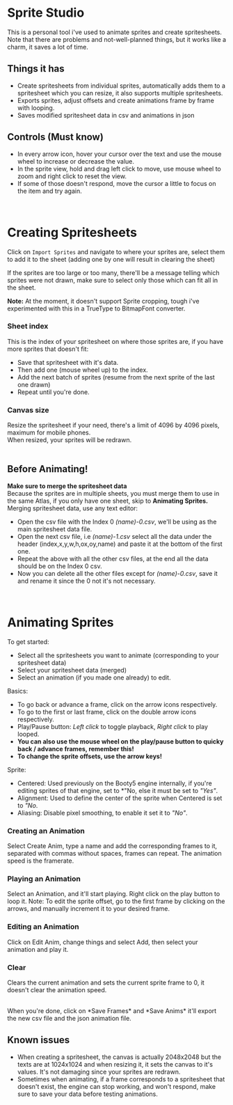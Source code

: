 # Sprite Studio
This is a personal tool i've used to animate sprites and create spritesheets.
Note that there are problems and not-well-planned things, but it works like a charm, it saves a lot of time.

## Things it has
- Create spritesheets from individual sprites, automatically adds them to a spritesheet which you can resize, it also supports multiple spritesheets.
- Exports sprites, adjust offsets and create animations frame by frame with looping.
- Saves modified spritesheet data in csv and animations in json

## Controls (Must know)
- In every arrow icon, hover your cursor over the text and use the mouse wheel to increase or decrease the value.
- In the sprite view, hold and drag left click to move, use mouse wheel to zoom and right click to reset the view.
- If some of those doesn't respond, move the cursor a little to focus on the item and try again.
<br>

# Creating Spritesheets

Click on <code>Import Sprites</code> and navigate to where your sprites are, select them to add it to the sheet (adding one by one will result in clearing the sheet)

If the sprites are too large or too many, there'll be a message telling which sprites were not drawn, make sure to select only those which can fit all in the sheet.

**Note:** At the moment, it doesn't support Sprite cropping, tough i've experimented with this in a TrueType to BitmapFont converter.

### Sheet index 
This is the index of your spritesheet on where those sprites are, if you have more sprites that doesn't fit:
- Save that spritesheet with it's data.
- Then add one (mouse wheel up) to the index.
- Add the next batch of sprites (resume from the next sprite of the last one drawn)
- Repeat until you're done.

### Canvas size
Resize the spritesheet if your need, there's a limit of 4096 by 4096 pixels, maximum for mobile phones.<br>
When resized, your sprites will be redrawn.
<br>
<br>
## Before Animating!
**Make sure to merge the spritesheet data**<br>
Because the sprites are in multiple sheets, you must merge them to use in the same Atlas, if you only have one sheet, skip to **Animating Sprites.**<br>
Merging spritesheet data, use any text editor:
- Open the csv file with the Index 0 *(name)-0.csv*, we'll be using as the main spritesheet data file.
- Open the next csv file, i.e *(name)-1.csv* select all the data under the header (index,x,y,w,h,ox,oy,name) and paste it at the bottom of the first one.
- Repeat the above with all the other csv files, at the end all the data should be on the Index 0 csv.
- Now you can delete all the other files except for *(name)-0.csv*, save it and rename it since the 0 not it's not necessary.
<br>

# Animating Sprites
To get started:
- Select all the spritesheets you want to animate (corresponding to your spritesheet data)
- Select your spritesheet data (merged)
- Select an animation (if you made one already) to edit.

Basics:
- To go back or advance a frame, click on the arrow icons respectively.
- To go to the first or last frame, click on the double arrow icons respectively.
- Play/Pause button: *Left click* to toggle playback, *Right click* to play looped.
- **You can also use the mouse wheel on the play/pause button to quicky back / advance frames, remember this!**
- **To change the sprite offsets, use the arrow keys!**

Sprite:
- Centered: Used previously on the Booty5 engine internally, if you're editing sprites of that engine, set to *"No, else it must be set to *"Yes"*.
- Alignment: Used to define the center of the sprite when Centered is set to *"No*.
- Aliasing: Disable pixel smoothing, to enable it set it to *"No"*.

### Creating an Animation
Select Create Anim, type a name and add the corresponding frames to it, separated with commas without spaces, frames can repeat. The animation speed is the framerate.

### Playing an Animation
Select an Animation, and it'll start playing. Right click on the play button to loop it.
Note: To edit the sprite offset, go to the first frame by clicking on the arrows, and manually increment it to your desired frame.

### Editing an Animation
Click on Edit Anim, change things and select Add, then select your animation and play it.

### Clear
Clears the current animation and sets the current sprite frame to 0, it doesn't clear the animation speed.

<br>
When you're done, click on *Save Frames* and *Save Anims* it'll export the new csv file and the json animation file.

## Known issues
- When creating a spritesheet, the canvas is actually 2048x2048 but the texts are at 1024x1024 and when resizing it, it sets the canvas to it's values. It's not damaging since your sprites are redrawn.
- Sometimes when animating, if a frame corresponds to a spritesheet that doesn't exist, the engine can stop working, and won't respond, make sure to save your data before testing animations.
